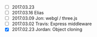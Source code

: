 - [ ] 2017.03.23
- [ ] 2017.03.16 Elias
- [ ] 2017.03.09 Jon: webgl / three.js
- [ ] 2017.03.02 Travis: Express middleware
- [x] 2017.02.23 Jordan: Object cloning
